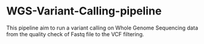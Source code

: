 # WGS-Variant-Calling-pipeline

This pipeline aim to run a variant calling on Whole Genome Sequencing data from the quality check of Fastq file to the VCF filtering.

